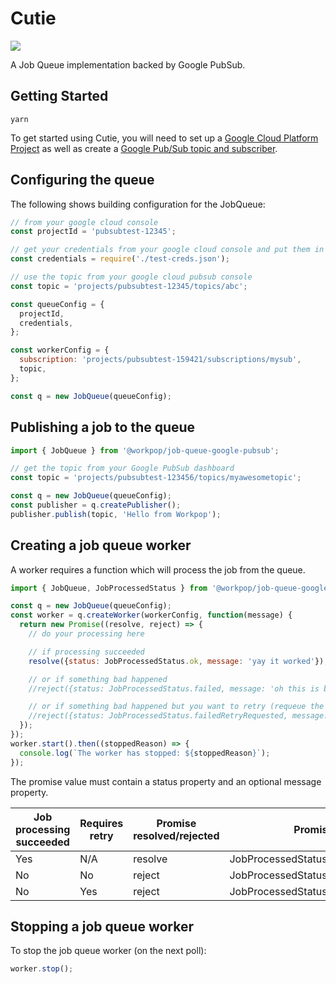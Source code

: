 # Cutie
![](http://images.freeimages.com/images/premium/large-thumbs/3675/36752438-orange-slice.jpg)

A Job Queue implementation backed by Google PubSub.

## Getting Started

`yarn`

To get started using Cutie, you will need to set up a [Google Cloud Platform
Project](https://cloud.google.com/resource-manager/docs/creating-managing-projects) as well as create a [Google Pub/Sub topic and subscriber](https://cloud.google.com/pubsub/docs/overview).

## Configuring the queue
The following shows building configuration for the JobQueue:
```javascript
// from your google cloud console
const projectId = 'pubsubtest-12345';

// get your credentials from your google cloud console and put them in the file test-creds.json
const credentials = require('./test-creds.json');

// use the topic from your google cloud pubsub console
const topic = 'projects/pubsubtest-12345/topics/abc';

const queueConfig = {
  projectId,
  credentials,
};

const workerConfig = {
  subscription: 'projects/pubsubtest-159421/subscriptions/mysub',
  topic,
};

const q = new JobQueue(queueConfig);
```

## Publishing a job to the queue

```javascript
import { JobQueue } from '@workpop/job-queue-google-pubsub';

// get the topic from your Google PubSub dashboard
const topic = 'projects/pubsubtest-123456/topics/myawesometopic';

const q = new JobQueue(queueConfig);
const publisher = q.createPublisher();
publisher.publish(topic, 'Hello from Workpop');
```

## Creating a job queue worker

A worker requires a function which will process the job from the queue.

```javascript
import { JobQueue, JobProcessedStatus } from '@workpop/job-queue-google-pubsub';

const q = new JobQueue(queueConfig);
const worker = q.createWorker(workerConfig, function(message) {
  return new Promise((resolve, reject) => {
    // do your processing here

    // if processing succeeded
    resolve({status: JobProcessedStatus.ok, message: 'yay it worked'});

    // or if something bad happened
    //reject({status: JobProcessedStatus.failed, message: 'oh this is bad'});

    // or if something bad happened but you want to retry (requeue the message)
    //reject({status: JobProcessedStatus.failedRetryRequested, message: 'oh this is bad but lets try it again'});
  });
});
worker.start().then((stoppedReason) => {
  console.log(`The worker has stopped: ${stoppedReason}`);
});
```

The promise value must contain a status property and an optional message property.

| Job processing succeeded | Requires retry | Promise resolved/rejected | Promise status        |
| ------------------------ | -------------- | ------------------------- | --------------------- |
| Yes                      | N/A            | resolve                   | JobProcessedStatus.ok |
| No                       | No             | reject                    | JobProcessedStatus.failed |
| No                       | Yes            | reject                    | JobProcessedStatus.failedRetryRequested |


## Stopping a job queue worker
To stop the job queue worker (on the next poll):
```javascript
worker.stop();
```
